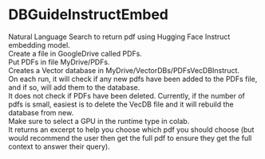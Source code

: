 # DBGuideInstructEmbed
Natural Language Search to return pdf using Hugging Face Instruct embedding model.  <br />
Create a file in GoogleDrive called PDFs.  
Put PDFs in file MyDrive/PDFs.  
Creates a Vector database in MyDrive/VectorDBs/PDFsVecDBInstruct.  
On each run, it will check if any new pdfs have been added to the PDFs file, and if so, will add them to the database.  
It does not check if PDFs have been deleted. Currently, if the number of pdfs is small, easiest is to delete the VecDB file and it will rebuild the database from new.  
Make sure to select a GPU in the runtime type in colab.  
It returns an excerpt to help you choose which pdf you should choose (but would recommend the user then get the full pdf to ensure they get the full context to answer their query).  
